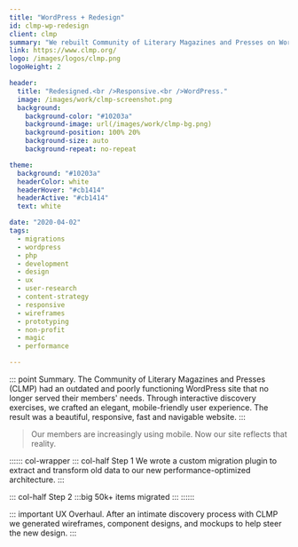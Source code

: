 ```yaml
---
title: "WordPress + Redesign"
id: clmp-wp-redesign
client: clmp
summary: "We rebuilt Community of Literary Magazines and Presses on WordPress for performance, user experience and mobile."
link: https://www.clmp.org/
logo: /images/logos/clmp.png
logoHeight: 2

header:
  title: "Redesigned.<br />Responsive.<br />WordPress."
  image: /images/work/clmp-screenshot.png
  background:
    background-color: "#10203a"
    background-image: url(/images/work/clmp-bg.png)
    background-position: 100% 20%
    background-size: auto
    background-repeat: no-repeat

theme:
  background: "#10203a"
  headerColor: white
  headerHover: "#cb1414"
  headerActive: "#cb1414"
  text: white

date: "2020-04-02"
tags:
  - migrations
  - wordpress
  - php
  - development
  - design
  - ux
  - user-research
  - content-strategy
  - responsive
  - wireframes
  - prototyping
  - non-profit
  - magic
  - performance

---
```


::: point Summary.
The Community of Literary Magazines and Presses (CLMP) had an outdated and poorly functioning WordPress site that no longer served their members' needs. Through interactive discovery exercises, we crafted an elegant, mobile-friendly user experience. The result was a beautiful, responsive, fast and navigable website.
:::

> Our members are increasingly using mobile. Now our site reflects that reality.

:::::: col-wrapper
::: col-half Step 1
We wrote a custom migration plugin to extract and transform old data to our new performance-optimized architecture.
:::

::: col-half Step 2
:::big
50k+ items migrated
:::
::::::

::: important UX Overhaul.
After an intimate discovery process with CLMP we generated wireframes, component designs, and mockups to help steer the new design.
:::
